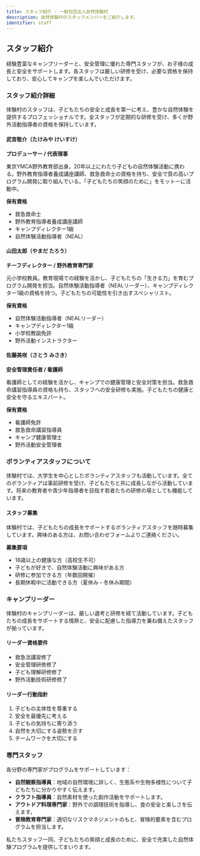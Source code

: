 ```yaml
---
title: スタッフ紹介 - 一般社団法人自然体験村
description: 自然体験村のスタッフメンバーをご紹介します。
identifier: staff
---
```


## スタッフ紹介

経験豊富なキャンプリーダーと、安全管理に優れた専門スタッフが、お子様の成長と安全をサポートします。各スタッフは厳しい研修を受け、必要な資格を保持しており、安心してキャンプを楽しんでいただけます。

### スタッフ紹介詳細

体験村のスタッフは、子どもたちの安全と成長を第一に考え、豊かな自然体験を提供するプロフェッショナルです。全スタッフが定期的な研修を受け、多くが野外活動指導者の資格を保持しています。

#### 武宮敬介（たけみや けいすけ）
**プロデューサー / 代表理事**

東京YMCA野外教育部出身。20年以上にわたり子どもの自然体験活動に携わる。野外教育指導者養成講座講師、救急救命士の資格を持ち、安全で質の高いプログラム開発に取り組んでいる。「子どもたちの笑顔のために」をモットーに活動中。

**保有資格**
- 救急救命士
- 野外教育指導者養成講座講師
- キャンプディレクター1級
- 自然体験活動指導者（NEAL）

#### 山田太郎（やまだ たろう）
**チーフディレクター / 野外教育専門家**

元小学校教員。教育現場での経験を活かし、子どもたちの「生きる力」を育むプログラム開発を担当。自然体験活動指導者（NEALリーダー）、キャンプディレクター1級の資格を持つ。子どもたちの可能性を引き出すスペシャリスト。

**保有資格**
- 自然体験活動指導者（NEALリーダー）
- キャンプディレクター1級
- 小学校教諭免許
- 野外活動インストラクター

#### 佐藤美咲（さとう みさき）
**安全管理責任者 / 看護師**

看護師としての経験を活かし、キャンプでの健康管理と安全対策を担当。救急救命講習指導員の資格も持ち、スタッフへの安全研修も実施。子どもたちの健康と安全を守るエキスパート。

**保有資格**
- 看護師免許
- 救急救命講習指導員
- キャンプ健康管理士
- 野外活動安全管理者

### ボランティアスタッフについて

体験村では、大学生を中心としたボランティアスタッフも活動しています。全てのボランティアは事前研修を受け、子どもたちと共に成長しながら活動しています。将来の教育者や青少年指導者を目指す若者たちの研修の場としても機能しています。

#### スタッフ募集

体験村では、子どもたちの成長をサポートするボランティアスタッフを随時募集しています。興味のある方は、お問い合わせフォームよりご連絡ください。

**募集要項**
- 18歳以上の健康な方（高校生不可）
- 子どもが好きで、自然体験活動に興味がある方
- 研修に参加できる方（年数回開催）
- 長期休暇中に活動できる方（夏休み・冬休み期間）

### キャンプリーダー

体験村のキャンプリーダーは、厳しい選考と研修を経て活動しています。子どもたちの成長をサポートする情熱と、安全に配慮した指導力を兼ね備えたスタッフが揃っています。

#### リーダー資格要件
- 救急法講習修了
- 安全管理研修修了
- 子ども理解研修修了
- 野外活動技術研修修了

#### リーダー行動指針
1. 子どもの主体性を尊重する
2. 安全を最優先に考える
3. 子どもの気持ちに寄り添う
4. 自然を大切にする姿勢を示す
5. チームワークを大切にする

### 専門スタッフ

各分野の専門家がプログラムをサポートしています：

- **自然観察指導員**：地域の自然環境に詳しく、生態系や生物多様性について子どもたちに分かりやすく伝えます。
- **クラフト指導員**：自然素材を使った創作活動をサポートします。
- **アウトドア料理専門家**：野外での調理技術を指導し、食の安全と楽しさを伝えます。
- **冒険教育専門家**：適切なリスクマネジメントのもと、冒険的要素を含むプログラムを担当します。

私たちスタッフ一同、子どもたちの笑顔と成長のために、安全で充実した自然体験プログラムを提供してまいります。
